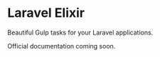 # Laravel Elixir

Beautiful Gulp tasks for your Laravel applications.

Official documentation coming soon.
